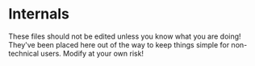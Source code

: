 # Internals

These files should not be edited unless you know what you are doing! They've been placed here out of the way to keep things simple for non-technical users. Modify at your own risk!
